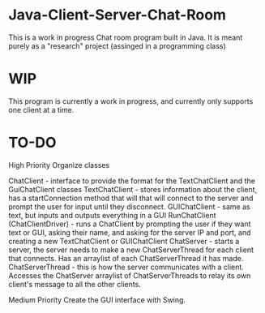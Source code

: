 # Java-Client-Server-Chat-Room

This is a work in progress Chat room program built in Java.
It is meant purely as a "research" project (assinged in a programming class)

WIP
===========
This program is currently a work in progress, and currently only supports one client at a time.

TO-DO
===========
High Priority
Organize classes

ChatClient - interface to provide the format for the TextChatClient and the GuiChatClient classes
TextChatClient - stores information about the client, has a startConnection method that will that will connect to the server and prompt the user for input until they disconnect.
GUIChatClient - same as text, but inputs and outputs everything in a GUI
RunChatClient (ChatClientDriver) - runs a ChatClient by prompting the user if they want text or GUI, asking their name, and asking for the server IP and port, and creating a new TextChatClient or GUIChatClient
ChatServer - starts a server, the server needs to make a new ChatServerThread for each client that connects. Has an arraylist of each ChatServerThread it has made.
ChatServerThread - this is how the server communicates with a client. Accesses the ChatServer arraylist of ChatServerThreads to relay its own client's message to all the other clients.

Medium Priority
Create the GUI interface with Swing.
